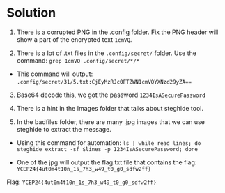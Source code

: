 # Solution

1. There is a corrupted PNG in the .config folder. Fix the PNG header will show a part of the encrypted text ```1cmVQ```.

2. There is a lot of .txt files in the ```.config/secret/``` folder. Use the command: ```grep 1cmVQ .config/secret/*/*```
* This command will output: ```.config/secret/31/5.txt:CjEyMzRJc0FTZWN1cmVQYXNzd29yZA==```

3. Base64 decode this, we got the password ```1234IsASecurePassword```

4. There is a hint in the Images folder that talks about steghide tool.

5. In the badfiles folder, there are many .jpg images that we can use steghide to extract the message. 
* Using this command for automation: ```ls | while read lines; do steghide extract -sf $lines -p 1234IsASecurePassword; done```

* One of the jpg will output the flag.txt file that contains the flag:
```YCEP24{4ut0m4t10n_1s_7h3_w49_t0_g0_sdfw2ff}```

Flag: ```YCEP24{4ut0m4t10n_1s_7h3_w49_t0_g0_sdfw2ff}```